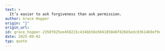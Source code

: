```yaml
---
text: >
  It’s easier to ask forgiveness than ask permission.
author: Grace Hopper
origin: "1"
origin_url: 
id: grace_hopper-2350f825ee458215c434bb58e504185846f82665edc0361469ef9d1f532bed8a
date: 2025-09-02
typ: quote
---
```

